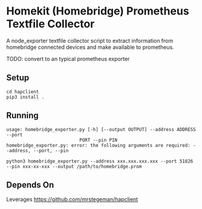 # Homekit (Homebridge) Prometheus Textfile Collector

A node_exporter textfile collector script to extract information from homebridge connected devices and make available to prometheus.

TODO: convert to an typical prometheus exporter

## Setup
```
cd hapclient
pip3 install .
```

## Running

```
usage: homebridge_exporter.py [-h] [--output OUTPUT] --address ADDRESS --port
                           PORT --pin PIN
homebridge_exporter.py: error: the following arguments are required: --address, --port, --pin
```

```
python3 homebridge_exporter.py --address xxx.xxx.xxx.xxx --port 51826 --pin xxx-xx-xxx --output /path/to/homebridge.prom
```

## Depends On

Leverages https://github.com/mrstegeman/hapclient
